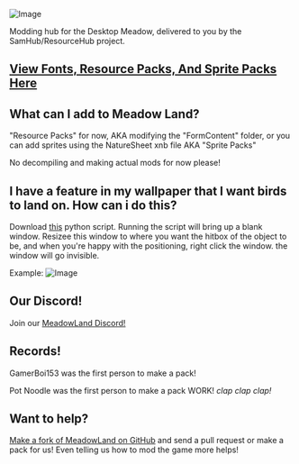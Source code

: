 ![Image](https://cdn.discordapp.com/attachments/702937727754043473/703296452004282538/BCw65lm_50x.png)

Modding hub for the Desktop Meadow, delivered to you by the SamHub/ResourceHub project.

## [View Fonts, Resource Packs, And Sprite Packs Here](rp/index/INDEX.md)

## What can I add to Meadow Land?
"Resource Packs" for now, AKA modifying the "FormContent" folder, or you can add sprites using the NatureSheet xnb file AKA "Sprite Packs"

No decompiling and making actual mods for now please!

## I have a feature in my wallpaper that I want birds to land on. How can i do this?
Download [this](https://github.com/Moonaliss1/desktopmeadowtool/releases/download/v1/blank.pyw) python script.
Running the script will bring up a blank window. Resizee this window to where you want the hitbox of the object to be, and when you're happy with the positioning, right click the window. the window will go invisible.

Example:
![Image](https://i.imgur.com/YdmAWaa.gifv)

## Our Discord!

Join our [MeadowLand Discord!](https://discord.gg/AYRn9WG)

## Records!
GamerBoi153 was the first person to make a pack!

Pot Noodle was the first person to make a pack WORK! *clap clap clap!*

## Want to help?

[Make a fork of MeadowLand on GitHub](https://github.com/UnofficialSamHub/MeadowLand/) and send a pull request or make a pack for us! Even telling us how to mod the game more helps!
